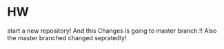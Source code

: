 # HW
start a new repository!
And this Changes is going to master branch.!!
Also the master branched changed sepratedly!
